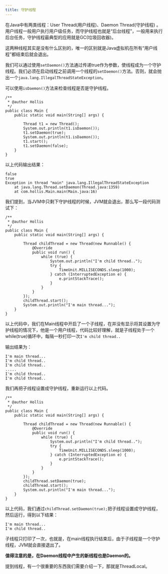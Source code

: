 ```yaml
---
title: 守护线程
---
```

在Java中有两类线程：User Thread(用户线程)、Daemon Thread(守护线程) 。用户线程一般用户执行用户级任务，而守护线程也就是“后台线程”，一般用来执行后台任务，守护线程最典型的应用就是GC(垃圾回收器)。

这两种线程其实是没有什么区别的，唯一的区别就是Java虚拟机在所有“用户线程”都结束后就会退出。

我们可以通过使用`setDaemon()`方法通过传递true作为参数，使线程成为一个守护线程。我们必须在启动线程之前调用一个线程的`setDaemon()`方法。否则，就会抛出一个`java.lang.IllegalThreadStateException`。

可以使用`isDaemon()`方法来检查线程是否是守护线程。

    /**
     * @author Hollis
     */
    public class Main {
        public static void main(String[] args) {
    
            Thread t1 = new Thread();
            System.out.println(t1.isDaemon());
            t1.setDaemon(true);
            System.out.println(t1.isDaemon());
            t1.start();
            t1.setDaemon(false);
        }
    }
    

以上代码输出结果：

    false
    true
    Exception in thread "main" java.lang.IllegalThreadStateException
        at java.lang.Thread.setDaemon(Thread.java:1359)
        at com.hollis.Main.main(Main.java:16)
    

我们提到，当JVM中只剩下守护线程的时候，JVM就会退出，那么写一段代码测试下：

    /**
     * @author Hollis
     */
    public class Main {
        public static void main(String[] args) {
    
            Thread childThread = new Thread(new Runnable() {
                @Override
                public void run() {
                    while (true) {
                        System.out.println("I'm child thread..");
                        try {
                            TimeUnit.MILLISECONDS.sleep(1000);
                        } catch (InterruptedException e) {
                            e.printStackTrace();
                        }
                    }
                }
            });
            childThread.start();
            System.out.println("I'm main thread...");
        }
    }
    

以上代码中，我们在Main线程中开启了一个子线程，在并没有显示将其设置为守护线程的情况下，他是一个用户线程，代码比较好理解，就是子线程处于一个while(true)循环中，每隔一秒打印一次`I'm child thread..`

输出结果为：

    I'm main thread...
    I'm child thread..
    I'm child thread..
    .....
    I'm child thread..
    I'm child thread..
    

我们再把子线程设置成守护线程，重新运行以上代码。

    /**
     * @author Hollis
     */
    public class Main {
        public static void main(String[] args) {
    
            Thread childThread = new Thread(new Runnable() {
                @Override
                public void run() {
                    while (true) {
                        System.out.println("I'm child thread..");
                        try {
                            TimeUnit.MILLISECONDS.sleep(1000);
                        } catch (InterruptedException e) {
                            e.printStackTrace();
                        }
                    }
                }
            });
            childThread.setDaemon(true);
            childThread.start();
            System.out.println("I'm main thread...");
        }
    }
    

以上代码，我们通过`childThread.setDaemon(true);`把子线程设置成守护线程，然后运行，得到以下结果：

    I'm main thread...
    I'm child thread..
    

子线程只打印了一次，也就是，在main线程执行结束后，由于子线程是一个守护线程，JVM就会直接退出了。

**值得注意的是，在Daemon线程中产生的新线程也是Daemon的。**

提到线程，有一个很重要的东西我们需要介绍一下，那就是ThreadLocal。